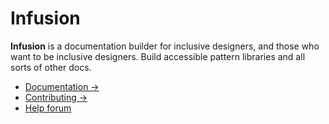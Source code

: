 # Infusion

**Infusion** is a documentation builder for inclusive designers, and those who want to be inclusive designers. Build accessible pattern libraries and all sorts of other docs.

* [Documentation →](https://thepaciellogroup.github.io/infusion)
* [Contributing →](https://github.com/ThePacielloGroup/infusion/blob/master/CONTRIBUTING.md)
* [Help forum](https://groups.google.com/forum/#!forum/infusion-pattern-library-builder)
